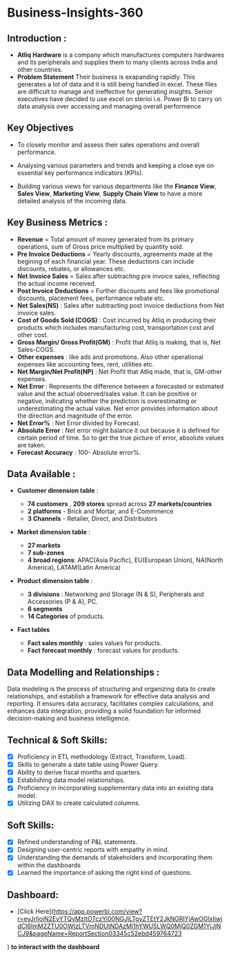 
# Business-Insights-360
## Introduction :


- **Atliq Hardware** is a company which manufactures computers hardwares and its peripherals and supplies them to many clients across India and other countries.
-  **Problem Statement**  Their business is exapanding rapidly. This generates a lot of data and it is still being handled in excel. These files are difficult to manage and ineffective for generating insights. Senior executives have decided to use excel on sterioi i.e. Power Bi to carry on data analysis over accessing and managing overall performence

 ## Key Objectives
 - To closely monitor and assess their sales operations and overall performance.

 - Analysing various parameters and trends and keeping a close eye on essential key performance indicators (KPIs).

 - Building various views for various departments like the **Finance View**, **Sales View**, **Marketing View**, **Supply Chain View** to have a more detailed analysis of the incoming data.

## Key Business Metrics :

- **Revenue** =  Total amount of money generated from its primary operations, sum of Gross price multiplied by quantity sold.
- **Pre Invoice Deductions** = Yearly discounts, agreements made at the begining of each financial year. These deductions can include discounts, rebates, or allowances etc.
- **Net Invoice Sales** = Sales after subtracting pre invoice sales, reflecting the actual income received.
- **Post Invoice Deductions** = Further discounts and fees like promotional discounts, placement fees, performance rebate etc.
- **Net Sales(NS)** : Sales after subtracting post invoice deductions from Net invoice sales.
- **Cost of Goods Sold (COGS)** : Cost incurred by Atliq in producing their products which includes manufacturing cost, transportation cost and other cost.
- **Gross Margin/ Gross Profit(GM)** : Profit that Atliq is making, that is, Net Sales-COGS.
- **Other expenses** : like ads and promotions. Also other operational expenses like accounting fees, rent, utilities etc.
- **Net Margin/Net Profit(NP)** : Net Profit that Atliq made, that is, GM-other expenses.
- **Net Error** : Represents the difference between a forecasted or estimated value and the actual observed/sales value. It can be positive or negative, indicating whether the prediction is overestimating or underestimating the actual value. Net error provides information about the direction and magnitude of the error.
- **Net Error%** : Net Error divided by Forecast.
- **Absolute Error** : Net error might balance it out because it is defined for certain period of time. So to get the true picture of error, absolute values are taken.
- **Forecast Accuracy** : 100- Absolute error%.

## Data Available :
- **Customer dimension table** :
    - **74 customers** , **209 stores** spread across **27 markets/countries**
    - **2 platforms** - Brick and Mortar, and E-Commmerce
    - **3 Channels** - Retailer, Direct, and Distributors

- **Market dimension table** :
    - **27 markets**
    - **7 sub-zones**
    - **4 broad regions**: APAC(Asia Pacific), EU(European Union), NA(North America), LATAM(Latin America)

- **Product dimension table** :
    - **3 divisions** : Networking and Storage (N & S), Peripherals and Accessories (P & A), PC.
    - **6 segments**
    - **14 Categories** of products.

- **Fact tables**
    - **Fact sales monthly** : sales values for products.
    - **Fact forecast monthly** : forecast values for products.

## Data Modelling and Relationships :
Data modeling is the process of structuring and organizing data to create relationships, and establish a framework for effective data analysis and reporting. It ensures data accuracy, facilitates complex calculations, and enhances data integration, providing a solid foundation for informed decision-making and business intelligence.

## Technical & Soft Skills:
- [x]	Proficiency in ETL methodology (Extract, Transform, Load).
- [x]	Skills to generate a date table using Power Query.
- [x]	Ability to derive fiscal months and quarters.
- [x]	Establishing data model relationships.
- [x]	Proficiency in incorporating supplementary data into an existing data model.
- [x]	Utilizing DAX to create calculated columns.

## Soft Skills:
- [x]	Refined understanding of P&L statements.
- [x]	Designing user-centric reports with empathy in mind.
- [x]	Understanding the demands of stakeholders and incorporating them within the dashboards
- [x]	Learned the importance of asking the right kind of questions.

## Dashboard:

- [Click Here](https://app.powerbi.com/view?r=eyJrIjoiN2EyYTQyMzItOTczYi00NGJjLTgyZTEtY2JkNGRlYjAwOGIxIiwidCI6ImM2ZTU0OWIzLTVmNDUtNDAzMi1hYWU5LWQ0MjQ0ZGM1YjJjNCJ9&pageName=ReportSection03345c52ebd459764723


) **to interact with the dashboard**

